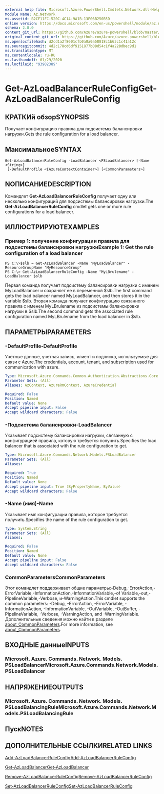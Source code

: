 ```yaml
---
external help file: Microsoft.Azure.PowerShell.Cmdlets.Network.dll-Help.xml
Module Name: Az.Network
ms.assetid: B2CF11FC-520C-4C14-9A1B-13F06B250B5D
online version: https://docs.microsoft.com/en-us/powershell/module/az.network/get-azloadbalancerruleconfig
schema: 2.0.0
content_git_url: https://github.com/Azure/azure-powershell/blob/master/src/Network/Network/help/Get-AzLoadBalancerRuleConfig.md
original_content_git_url: https://github.com/Azure/azure-powershell/blob/master/src/Network/Network/help/Get-AzLoadBalancerRuleConfig.md
ms.openlocfilehash: d2cd1a2f8601cfb0a0a0a58818c1b63c1c41a12c
ms.sourcegitcommit: 4d2c178cd6df9151877b08d54c1f4a228dbec9d1
ms.translationtype: MT
ms.contentlocale: ru-RU
ms.lasthandoff: 01/29/2020
ms.locfileid: "93902389"
---
```

# <span data-ttu-id="7850b-101">Get-AzLoadBalancerRuleConfig</span><span class="sxs-lookup"><span data-stu-id="7850b-101">Get-AzLoadBalancerRuleConfig</span></span>

## <span data-ttu-id="7850b-102">КРАТКИй обзор</span><span class="sxs-lookup"><span data-stu-id="7850b-102">SYNOPSIS</span></span>
<span data-ttu-id="7850b-103">Получает конфигурацию правила для подсистемы балансировки нагрузки.</span><span class="sxs-lookup"><span data-stu-id="7850b-103">Gets the rule configuration for a load balancer.</span></span>

## <span data-ttu-id="7850b-104">Максимальное</span><span class="sxs-lookup"><span data-stu-id="7850b-104">SYNTAX</span></span>

```
Get-AzLoadBalancerRuleConfig -LoadBalancer <PSLoadBalancer> [-Name <String>]
 [-DefaultProfile <IAzureContextContainer>] [<CommonParameters>]
```

## <span data-ttu-id="7850b-105">NОПИСАНИЕ</span><span class="sxs-lookup"><span data-stu-id="7850b-105">DESCRIPTION</span></span>
<span data-ttu-id="7850b-106">Командлет **Get-AzLoadBalancerRuleConfig** получает одну или несколько конфигураций для подсистемы балансировки нагрузки.</span><span class="sxs-lookup"><span data-stu-id="7850b-106">The **Get-AzLoadBalancerRuleConfig** cmdlet gets one or more rule configurations for a load balancer.</span></span>

## <span data-ttu-id="7850b-107">ИЛЛЮСТРИРУЮТ</span><span class="sxs-lookup"><span data-stu-id="7850b-107">EXAMPLES</span></span>

### <span data-ttu-id="7850b-108">Пример 1: получение конфигурации правила для подсистемы балансировки нагрузки</span><span class="sxs-lookup"><span data-stu-id="7850b-108">Example 1: Get the rule configuration of a load balancer</span></span>
```
PS C:\>$slb = Get-AzLoadBalancer -Name "MyLoadBalancer" -ResourceGroupName "MyResourceGroup"
PS C:\> Get-AzLoadBalancerRuleConfig -Name "MyLBrulename" -LoadBalancer $slb
```

<span data-ttu-id="7850b-109">Первая команда получает подсистему балансировки нагрузки с именем MyLoadBalancer и сохраняет ее в переменной $slb.</span><span class="sxs-lookup"><span data-stu-id="7850b-109">The first command gets the load balancer named MyLoadBalancer, and then stores it in the variable $slb.</span></span>
<span data-ttu-id="7850b-110">Вторая команда получает конфигурацию связанного правила с именем MyLBrulename из подсистемы балансировки нагрузки в $slb.</span><span class="sxs-lookup"><span data-stu-id="7850b-110">The second command gets the associated rule configuration named MyLBrulename from the load balancer in $slb.</span></span>

## <span data-ttu-id="7850b-111">ПАРАМЕТРЫ</span><span class="sxs-lookup"><span data-stu-id="7850b-111">PARAMETERS</span></span>

### <span data-ttu-id="7850b-112">-DefaultProfile</span><span class="sxs-lookup"><span data-stu-id="7850b-112">-DefaultProfile</span></span>
<span data-ttu-id="7850b-113">Учетные данные, учетная запись, клиент и подписка, используемые для связи с Azure.</span><span class="sxs-lookup"><span data-stu-id="7850b-113">The credentials, account, tenant, and subscription used for communication with azure.</span></span>

```yaml
Type: Microsoft.Azure.Commands.Common.Authentication.Abstractions.Core.IAzureContextContainer
Parameter Sets: (All)
Aliases: AzContext, AzureRmContext, AzureCredential

Required: False
Position: Named
Default value: None
Accept pipeline input: False
Accept wildcard characters: False
```

### <span data-ttu-id="7850b-114">-Подсистема балансировки</span><span class="sxs-lookup"><span data-stu-id="7850b-114">-LoadBalancer</span></span>
<span data-ttu-id="7850b-115">Указывает подсистему балансировки нагрузки, связанную с конфигурацией правила, которую требуется получить.</span><span class="sxs-lookup"><span data-stu-id="7850b-115">Specifies the load balancer that is associated with the rule configuration to get.</span></span>

```yaml
Type: Microsoft.Azure.Commands.Network.Models.PSLoadBalancer
Parameter Sets: (All)
Aliases:

Required: True
Position: Named
Default value: None
Accept pipeline input: True (ByPropertyName, ByValue)
Accept wildcard characters: False
```

### <span data-ttu-id="7850b-116">-Name (имя)</span><span class="sxs-lookup"><span data-stu-id="7850b-116">-Name</span></span>
<span data-ttu-id="7850b-117">Указывает имя конфигурации правила, которое требуется получить.</span><span class="sxs-lookup"><span data-stu-id="7850b-117">Specifies the name of the rule configuration to get.</span></span>

```yaml
Type: System.String
Parameter Sets: (All)
Aliases:

Required: False
Position: Named
Default value: None
Accept pipeline input: False
Accept wildcard characters: False
```

### <span data-ttu-id="7850b-118">CommonParameters</span><span class="sxs-lookup"><span data-stu-id="7850b-118">CommonParameters</span></span>
<span data-ttu-id="7850b-119">Этот командлет поддерживает общие параметры:-Debug,-ErrorAction,-ErrorVariable,-InformationAction,-InformationVariable,-of Variable,-out,-PipelineVariable,-Verbose, и-WarningAction.</span><span class="sxs-lookup"><span data-stu-id="7850b-119">This cmdlet supports the common parameters: -Debug, -ErrorAction, -ErrorVariable, -InformationAction, -InformationVariable, -OutVariable, -OutBuffer, -PipelineVariable, -Verbose, -WarningAction, and -WarningVariable.</span></span> <span data-ttu-id="7850b-120">Дополнительные сведения можно найти в разделе [about_CommonParameters](https://go.microsoft.com/fwlink/?LinkID=113216).</span><span class="sxs-lookup"><span data-stu-id="7850b-120">For more information, see [about_CommonParameters](https://go.microsoft.com/fwlink/?LinkID=113216).</span></span>

## <span data-ttu-id="7850b-121">ВХОДНЫЕ данные</span><span class="sxs-lookup"><span data-stu-id="7850b-121">INPUTS</span></span>

### <span data-ttu-id="7850b-122">Microsoft. Azure. Commands. Network. Models. PSLoadBalancer</span><span class="sxs-lookup"><span data-stu-id="7850b-122">Microsoft.Azure.Commands.Network.Models.PSLoadBalancer</span></span>

## <span data-ttu-id="7850b-123">НАПРЯЖЕНИЕ</span><span class="sxs-lookup"><span data-stu-id="7850b-123">OUTPUTS</span></span>

### <span data-ttu-id="7850b-124">Microsoft. Azure. Commands. Network. Models. PSLoadBalancingRule</span><span class="sxs-lookup"><span data-stu-id="7850b-124">Microsoft.Azure.Commands.Network.Models.PSLoadBalancingRule</span></span>

## <span data-ttu-id="7850b-125">Пуск</span><span class="sxs-lookup"><span data-stu-id="7850b-125">NOTES</span></span>

## <span data-ttu-id="7850b-126">ДОПОЛНИТЕЛЬНЫЕ ССЫЛКИ</span><span class="sxs-lookup"><span data-stu-id="7850b-126">RELATED LINKS</span></span>

[<span data-ttu-id="7850b-127">Add-AzLoadBalancerRuleConfig</span><span class="sxs-lookup"><span data-stu-id="7850b-127">Add-AzLoadBalancerRuleConfig</span></span>](./Add-AzLoadBalancerRuleConfig.md)

[<span data-ttu-id="7850b-128">Get-AzLoadBalancer</span><span class="sxs-lookup"><span data-stu-id="7850b-128">Get-AzLoadBalancer</span></span>](./Get-AzLoadBalancer.md)

[<span data-ttu-id="7850b-129">Remove-AzLoadBalancerRuleConfig</span><span class="sxs-lookup"><span data-stu-id="7850b-129">Remove-AzLoadBalancerRuleConfig</span></span>](./Remove-AzLoadBalancerRuleConfig.md)

[<span data-ttu-id="7850b-130">Set-AzLoadBalancerRuleConfig</span><span class="sxs-lookup"><span data-stu-id="7850b-130">Set-AzLoadBalancerRuleConfig</span></span>](./Set-AzLoadBalancerRuleConfig.md)


